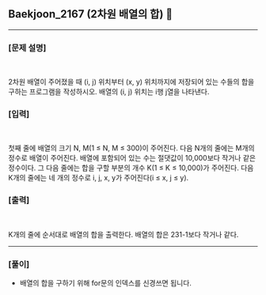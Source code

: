 ## Baekjoon_2167 (2차원 배열의 합) 🚀
___


### **[문제 설명]**
<br>

2차원 배열이 주어졌을 때 (i, j) 위치부터 (x, y) 위치까지에 저장되어 있는 수들의 합을 구하는 프로그램을 작성하시오. 배열의 (i, j) 위치는 i행 j열을 나타낸다.

### **[입력]**
<br>

첫째 줄에 배열의 크기 N, M(1 ≤ N, M ≤ 300)이 주어진다. 다음 N개의 줄에는 M개의 정수로 배열이 주어진다. 배열에 포함되어 있는 수는 절댓값이 10,000보다 작거나 같은 정수이다. 그 다음 줄에는 합을 구할 부분의 개수 K(1 ≤ K ≤ 10,000)가 주어진다. 다음 K개의 줄에는 네 개의 정수로 i, j, x, y가 주어진다(i ≤ x, j ≤ y).

### **[출력]**
<br>

K개의 줄에 순서대로 배열의 합을 출력한다. 배열의 합은 231-1보다 작거나 같다.

___


### **[풀이]**

- 배열의 합을 구하기 위해 for문의 인덱스를 신경쓰면 됩니다.
 